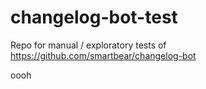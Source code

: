# changelog-bot-test
Repo for manual / exploratory tests of https://github.com/smartbear/changelog-bot

oooh
